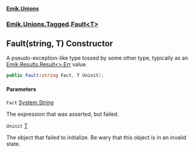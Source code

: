 #### [Emik.Unions](index.md 'index')
### [Emik.Unions.Tagged](Emik.Unions.Tagged.md 'Emik.Unions.Tagged').[Fault&lt;T&gt;](Fault{T}.md 'Emik.Unions.Tagged.Fault<T>')

## Fault(string, T) Constructor

A pseudo-exception-like type tossed by some other type, typically as an [Emik.Results.Result&lt;&gt;.Err](https://docs.microsoft.com/en-us/dotnet/api/Emik.Results.Result-2.Err 'Emik.Results.Result`2.Err') value.

```csharp
public Fault(string Fact, T Uninit);
```
#### Parameters

<a name='Emik.Unions.Tagged.Fault_T_.Fault(string,T).Fact'></a>

`Fact` [System.String](https://docs.microsoft.com/en-us/dotnet/api/System.String 'System.String')

The expression that was asserted, but failed.

<a name='Emik.Unions.Tagged.Fault_T_.Fault(string,T).Uninit'></a>

`Uninit` [T](Fault{T}.md#Emik.Unions.Tagged.Fault_T_.T 'Emik.Unions.Tagged.Fault<T>.T')

The object that failed to initialize. Be wary that this object is in an invalid state.